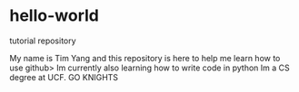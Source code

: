 # hello-world
tutorial repository 
 
My name is Tim Yang and this repository is here to help me learn how to use github>
Im currently also learning how to write code in python 
Im a CS degree at UCF. 
GO KNIGHTS
